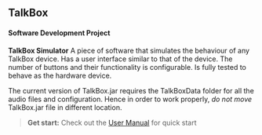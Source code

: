 TalkBox
-------------

#### Software Development Project

**TalkBox Simulator**
A piece of software that simulates the behaviour of any TalkBox device.
Has a user interface similar to that of the device.
The number of buttons and their functionality is configurable.
Is fully tested to behave as the hardware device.

The current version of TalkBox.jar requires the TalkBoxData folder for all the audio files and configuration.
Hence in order to work properly, *do not move* TalkBox.jar file in different location.

>**Get start:** Check out the [User Manual][1] for quick start

[1]: https://github.com/JacobJae/EECS2311_group5/blob/master/TalkBoxV2/doc/User_Manual_v2.pdf
